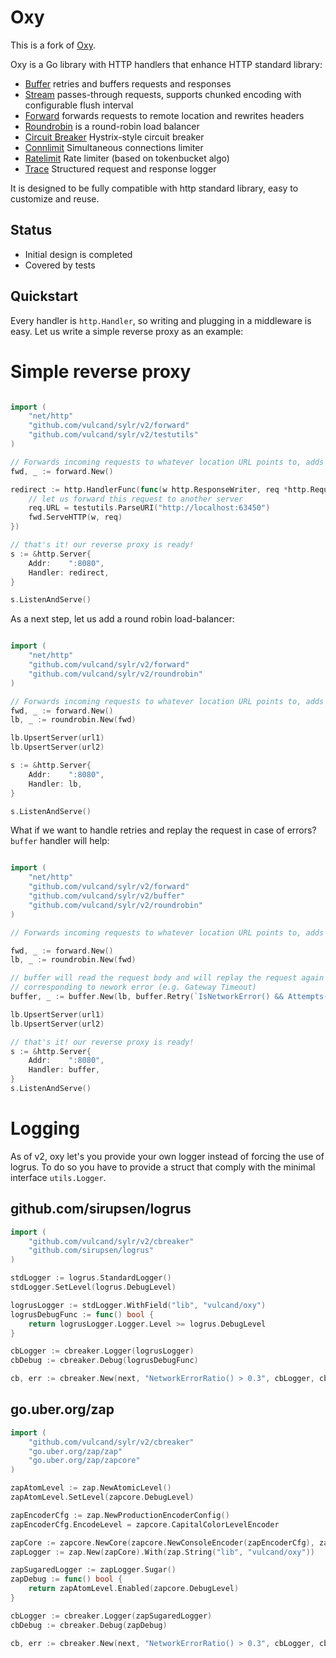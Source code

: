 Oxy
===

This is a fork of [Oxy](https://github.com/vulcand/oxy).

Oxy is a Go library with HTTP handlers that enhance HTTP standard library:

* [Buffer](https://pkg.go.dev/github.com/vulcand/oxy/buffer) retries and buffers requests and responses
* [Stream](https://pkg.go.dev/github.com/vulcand/oxy/stream) passes-through requests, supports chunked encoding with configurable flush interval
* [Forward](https://pkg.go.dev/github.com/vulcand/oxy/forward) forwards requests to remote location and rewrites headers
* [Roundrobin](https://pkg.go.dev/github.com/vulcand/oxy/roundrobin) is a round-robin load balancer
* [Circuit Breaker](https://pkg.go.dev/github.com/vulcand/oxy/cbreaker) Hystrix-style circuit breaker
* [Connlimit](https://pkg.go.dev/github.com/vulcand/oxy/connlimit) Simultaneous connections limiter
* [Ratelimit](https://pkg.go.dev/github.com/vulcand/oxy/ratelimit) Rate limiter (based on tokenbucket algo)
* [Trace](https://pkg.go.dev/github.com/vulcand/oxy/trace) Structured request and response logger

It is designed to be fully compatible with http standard library, easy to customize and reuse.

Status
------

* Initial design is completed
* Covered by tests

Quickstart
----------

Every handler is ``http.Handler``, so writing and plugging in a middleware is easy. Let us write a simple reverse proxy as an example:

Simple reverse proxy
====================

```go

import (
	"net/http"
	"github.com/vulcand/sylr/v2/forward"
	"github.com/vulcand/sylr/v2/testutils"
)

// Forwards incoming requests to whatever location URL points to, adds proper forwarding headers
fwd, _ := forward.New()

redirect := http.HandlerFunc(func(w http.ResponseWriter, req *http.Request) {
	// let us forward this request to another server
	req.URL = testutils.ParseURI("http://localhost:63450")
	fwd.ServeHTTP(w, req)
})

// that's it! our reverse proxy is ready!
s := &http.Server{
	Addr:    ":8080",
	Handler: redirect,
}

s.ListenAndServe()
```

As a next step, let us add a round robin load-balancer:


```go

import (
	"net/http"
	"github.com/vulcand/sylr/v2/forward"
	"github.com/vulcand/sylr/v2/roundrobin"
)

// Forwards incoming requests to whatever location URL points to, adds proper forwarding headers
fwd, _ := forward.New()
lb, _ := roundrobin.New(fwd)

lb.UpsertServer(url1)
lb.UpsertServer(url2)

s := &http.Server{
	Addr:    ":8080",
	Handler: lb,
}

s.ListenAndServe()
```

What if we want to handle retries and replay the request in case of errors? `buffer` handler will help:


```go

import (
	"net/http"
	"github.com/vulcand/sylr/v2/forward"
	"github.com/vulcand/sylr/v2/buffer"
	"github.com/vulcand/sylr/v2/roundrobin"
)

// Forwards incoming requests to whatever location URL points to, adds proper forwarding headers

fwd, _ := forward.New()
lb, _ := roundrobin.New(fwd)

// buffer will read the request body and will replay the request again in case if forward returned status
// corresponding to nework error (e.g. Gateway Timeout)
buffer, _ := buffer.New(lb, buffer.Retry(`IsNetworkError() && Attempts() < 2`))

lb.UpsertServer(url1)
lb.UpsertServer(url2)

// that's it! our reverse proxy is ready!
s := &http.Server{
	Addr:    ":8080",
	Handler: buffer,
}
s.ListenAndServe()
```

Logging
=======

As of v2, oxy let's you provide your own logger instead of forcing the use of logrus.
To do so you have to provide a struct that comply with the minimal interface `utils.Logger`.

github.com/sirupsen/logrus
--------------------------

```go
import (
	"github.com/vulcand/sylr/v2/cbreaker"
	"github.com/sirupsen/logrus"
)

stdLogger := logrus.StandardLogger()
stdLogger.SetLevel(logrus.DebugLevel)

logrusLogger := stdLogger.WithField("lib", "vulcand/oxy")
logrusDebugFunc := func() bool {
	return logrusLogger.Logger.Level >= logrus.DebugLevel
}

cbLogger := cbreaker.Logger(logrusLogger)
cbDebug := cbreaker.Debug(logrusDebugFunc)

cb, err := cbreaker.New(next, "NetworkErrorRatio() > 0.3", cbLogger, cbDebug)
```

go.uber.org/zap
---------------

```go
import (
	"github.com/vulcand/sylr/v2/cbreaker"
	"go.uber.org/zap/zap"
	"go.uber.org/zap/zapcore"
)

zapAtomLevel := zap.NewAtomicLevel()
zapAtomLevel.SetLevel(zapcore.DebugLevel)

zapEncoderCfg := zap.NewProductionEncoderConfig()
zapEncoderCfg.EncodeLevel = zapcore.CapitalColorLevelEncoder

zapCore := zapcore.NewCore(zapcore.NewConsoleEncoder(zapEncoderCfg), zapcore.Lock(os.Stdout), zapAtomLevel)
zapLogger := zap.New(zapCore).With(zap.String("lib", "vulcand/oxy"))

zapSugaredLogger := zapLogger.Sugar()
zapDebug := func() bool {
	return zapAtomLevel.Enabled(zapcore.DebugLevel)
}

cbLogger := cbreaker.Logger(zapSugaredLogger)
cbDebug := cbreaker.Debug(zapDebug)

cb, err := cbreaker.New(next, "NetworkErrorRatio() > 0.3", cbLogger, cbDebug)
```
